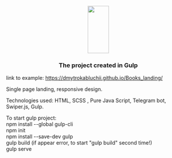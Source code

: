 <p align="center">
  <a href="https://gulpjs.com">
    <img height="130" width="58" src="https://raw.githubusercontent.com/gulpjs/artwork/master/gulp-2x.png">
  </a>
  <h3 align="center">The project created in Gulp</h3>
</p>

link to example: https://dmytrokabluchii.github.io/Books_landing/ 

Single page landing, responsive design.

Technologies used: HTML, SCSS , Pure Java Script, Telegram bot, Swiper.js, Gulp.

To start gulp project:
<br>
npm install --global gulp-cli
<br>
npm init
<br>
npm install --save-dev gulp
<br>
gulp build (if appear error, to start "gulp build" second time!)
<br>
gulp serve
